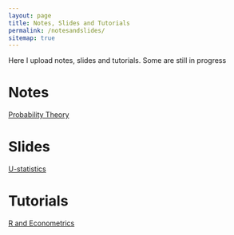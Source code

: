 ```yaml
---
layout: page
title: Notes, Slides and Tutorials
permalink: /notesandslides/
sitemap: true
---
```


Here I upload notes, slides and tutorials. Some are still in progress

# Notes

[Probability Theory](https://raw.githubusercontent.com/joelters/website/gh-pages/assets/notes_prob.pdf)

# Slides

[U-statistics](https://raw.githubusercontent.com/joelters/website/gh-pages/assets/slides_ustats.pdf)

# Tutorials

[R and Econometrics](https://raw.githack.com/joelters/home/gh-pages/assets/Rmetrics_tutorial.html)
